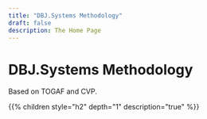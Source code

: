```yaml
---
title: "DBJ.Systems Methodology"
draft: false
description: The Home Page
---
```


# DBJ.Systems Methodology

Based on TOGAF and CVP.

{{% children style="h2" depth="1" description="true" %}}



